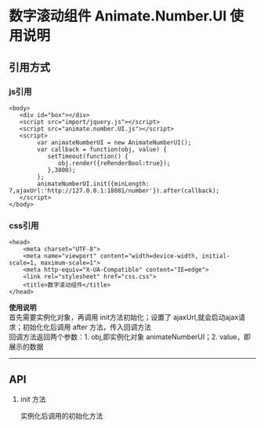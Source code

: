 # 数字滚动组件 Animate.Number.UI 使用说明

 ## 引用方式
 
### js引用
```
<body>
   <div id="box"></div>
   <script src="import/jquery.js"></script>
   <script src="animate.number.UI.js"></script>
   <script>
        var animateNumberUI = new AnimateNumberUI();
        var callback = function(obj, value) { 
           setTimeout(function() {
           	  obj.render({reRenderBool:true});
           },3000);     	
        };
        animateNumberUI.init({minLength: 7,ajaxUrl:'http://127.0.0.1:18081/number'}).after(callback);
   </script>
</body>
```

### css引用
```
<head>
	<meta charset="UTF-8">
	<meta name="viewport" content="width=device-width, initial-scale=1, maximum-scale=1">
	<meta http-equiv="X-UA-Compatible" content="IE=edge">
	<link rel="stylesheet" href="css.css">
	<title>数字滚动组件</title>
</head>
```
**使用说明**    
首先需要实例化对象，再调用 init方法初始化；设置了 ajaxUrl,就会启动ajax请求；初始化化后调用 after 方法，传入回调方法    
回调方法返回两个参数：1. obj,即实例化对象 animateNumberUI；2. value，即展示的数据 

------

## API

1. init 方法    

   实例化后调用的初始化方法